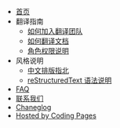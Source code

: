 * [首页](docs/home)
* 翻译指南
    * [如何加入翻译团队](docs/join-our-team)
    * [如何翻译文档](docs/use-transifex-translate.md)
    * [角色权限说明](docs/role)
* 风格说明
    * [中文排版指北](docs/copywriting)
    * [reStructuredText 语法说明](docs/rst)
* [FAQ](docs/faq)
* [联系我们](docs/contact)
* [Chaneglog](docs/changelog)
* [Hosted by Coding Pages](https://pages.coding.me)
